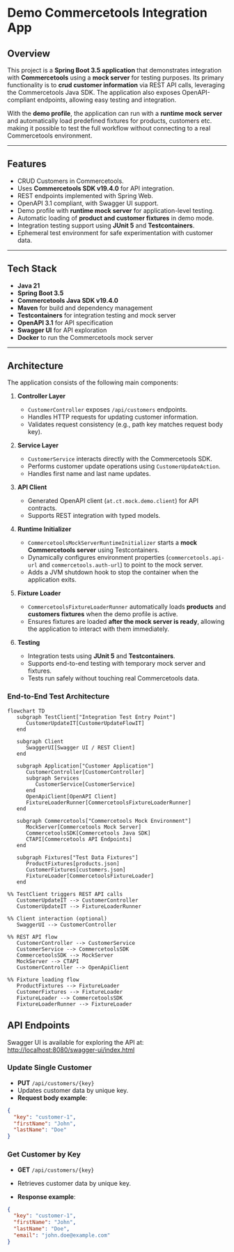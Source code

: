 # Demo Commercetools Integration App

## Overview

This project is a **Spring Boot 3.5 application** that demonstrates integration with **Commercetools** using a **mock server** for testing purposes. Its primary functionality is to **crud customer information** via REST API calls, leveraging the Commercetools Java SDK. The application also exposes OpenAPI-compliant endpoints, allowing easy testing and integration.

With the **demo profile**, the application can run with a **runtime mock server** and automatically load predefined fixtures for products, customers etc. making it possible to test the full workflow without connecting to a real Commercetools environment.

---

## Features

- CRUD Customers in Commercetools.
- Uses **Commercetools SDK v19.4.0** for API integration.
- REST endpoints implemented with Spring Web.
- OpenAPI 3.1 compliant, with Swagger UI support.
- Demo profile with **runtime mock server** for application-level testing.
- Automatic loading of **product and customer fixtures** in demo mode.
- Integration testing support using **JUnit 5** and **Testcontainers**.
- Ephemeral test environment for safe experimentation with customer data.

---

## Tech Stack

- **Java 21**
- **Spring Boot 3.5**
- **Commercetools Java SDK v19.4.0**
- **Maven** for build and dependency management
- **Testcontainers** for integration testing and mock server
- **OpenAPI 3.1** for API specification
- **Swagger UI** for API exploration
- **Docker** to run the Commercetools mock server

---

## Architecture

The application consists of the following main components:

1. **Controller Layer**
   - `CustomerController` exposes `/api/customers` endpoints.
   - Handles HTTP requests for updating customer information.
   - Validates request consistency (e.g., path key matches request body key).

2. **Service Layer**
   - `CustomerService` interacts directly with the Commercetools SDK.
   - Performs customer update operations using `CustomerUpdateAction`.
   - Handles first name and last name updates.

3. **API Client**
   - Generated OpenAPI client (`at.ct.mock.demo.client`) for API contracts.
   - Supports REST integration with typed models.

4. **Runtime Initializer**
   - `CommercetoolsMockServerRuntimeInitializer` starts a **mock Commercetools server** using Testcontainers.
   - Dynamically configures environment properties (`commercetools.api-url` and `commercetools.auth-url`) to point to the mock server.
   - Adds a JVM shutdown hook to stop the container when the application exits.

5. **Fixture Loader**
   - `CommercetoolsFixtureLoaderRunner` automatically loads **products** and **customers fixtures** when the demo profile is active.
   - Ensures fixtures are loaded **after the mock server is ready**, allowing the application to interact with them immediately.

6. **Testing**
   - Integration tests using **JUnit 5** and **Testcontainers**.
   - Supports end-to-end testing with temporary mock server and fixtures.
   - Tests run safely without touching real Commercetools data.

### End-to-End Test Architecture

```mermaid
flowchart TD
   subgraph TestClient["Integration Test Entry Point"]
      CustomerUpdateIT[CustomerUpdateFlowIT]
   end

   subgraph Client
      SwaggerUI[Swagger UI / REST Client]
   end

   subgraph Application["Customer Application"]
      CustomerController[CustomerController]
      subgraph Services
         CustomerService[CustomerService]
      end
      OpenApiClient[OpenAPI Client]
      FixtureLoaderRunner[CommercetoolsFixtureLoaderRunner]
   end

   subgraph Commercetools["Commercetools Mock Environment"]
      MockServer[Commercetools Mock Server]
      CommercetoolsSDK[Commercetools Java SDK]
      CTAPI[Commercetools API Endpoints]
   end

   subgraph Fixtures["Test Data Fixtures"]
      ProductFixtures[products.json]
      CustomerFixtures[customers.json]
      FixtureLoader[CommercetoolsFixtureLoader]
   end

%% TestClient triggers REST API calls
   CustomerUpdateIT --> CustomerController
   CustomerUpdateIT --> FixtureLoaderRunner

%% Client interaction (optional)
   SwaggerUI --> CustomerController

%% REST API flow
   CustomerController --> CustomerService
   CustomerService --> CommercetoolsSDK
   CommercetoolsSDK --> MockServer
   MockServer --> CTAPI
   CustomerController --> OpenApiClient

%% Fixture loading flow
   ProductFixtures --> FixtureLoader
   CustomerFixtures --> FixtureLoader
   FixtureLoader --> CommercetoolsSDK
   FixtureLoaderRunner --> FixtureLoader
```
## API Endpoints

Swagger UI is available for exploring the API at:  
[http://localhost:8080/swagger-ui/index.html](http://localhost:8080/swagger-ui/index.html)

### Update Single Customer

- **PUT** `/api/customers/{key}`
- Updates customer data by unique key.
- **Request body example**:

```json
{
  "key": "customer-1",
  "firstName": "John",
  "lastName": "Doe"
}
```
### Get Customer by Key

- **GET** `/api/customers/{key}`
- Retrieves customer data by unique key.

- **Response example**:

```json
{
  "key": "customer-1",
  "firstName": "John",
  "lastName": "Doe",
  "email": "john.doe@example.com"
}
```